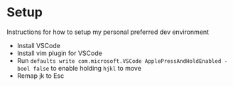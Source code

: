 # Setup
Instructions for how to setup my personal preferred dev environment

- Install VSCode
- Install vim plugin for VSCode
- Run `defaults write com.microsoft.VSCode ApplePressAndHoldEnabled -bool false` to enable holding `hjkl` to move
- Remap jk to Esc
